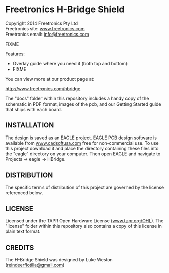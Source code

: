 Freetronics H-Bridge Shield
===========================
Copyright 2014 Freetronics Pty Ltd  
Freetronics site:  www.freetronics.com  
Freetronics email: info@freetronics.com  

FIXME

Features:

 * Overlay guide where you need it (both top and bottom)
 * FIXME

You can view more at our product page at:

  http://www.freetronics.com/hbridge

The "docs" folder within this repository includes a handy copy of the
schematic in PDF format, images of the pcb, and our Getting Started
guide that ships with each board.


INSTALLATION
------------
The design is saved as an EAGLE project. EAGLE PCB design software is
available from www.cadsoftusa.com free for non-commercial use. To use
this project download it and place the directory containing these files
into the "eagle" directory on your computer. Then open EAGLE and
navigate to Projects -> eagle -> HBridge.


DISTRIBUTION
------------
The specific terms of distribution of this project are governed by the
license referenced below.


LICENSE
-------
Licensed under the TAPR Open Hardware License (www.tapr.org/OHL).
The "license" folder within this repository also contains a copy of
this license in plain text format.


CREDITS
-------
The H-Bridge Shield was designed by Luke Weston (reindeerflotilla@gmail.com)
